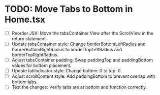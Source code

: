 # TODO: Move Tabs to Bottom in Home.tsx

- [ ] Reorder JSX: Move the tabsContainer View after the ScrollView in the return statement.
- [ ] Update tabsContainer style: Change borderBottomLeftRadius and borderBottomRightRadius to borderTopLeftRadius and borderTopRightRadius.
- [ ] Adjust tabsContainer padding: Swap paddingTop and paddingBottom values for bottom placement.
- [ ] Update tabIndicator style: Change bottom: 0 to top: 0.
- [ ] Adjust scrollContent style: Add paddingBottom to prevent overlap with bottom tabs.
- [ ] Test the changes: Verify tabs are at bottom and function correctly.
